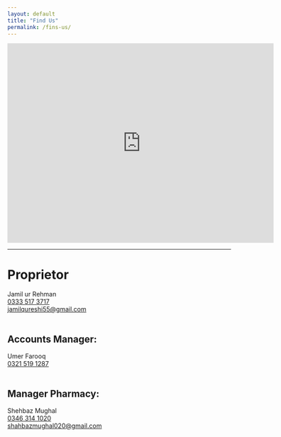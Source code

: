 ```yaml
---
layout: default
title: "Find Us"
permalink: /fins-us/
---
```


<center>
<iframe src="https://www.google.com/maps/embed?pb=!1m18!1m12!1m3!1d3319.940114900411!2d73.04013321455454!3d33.68461478070752!2m3!1f0!2f0!3f0!3m2!1i1024!2i768!4f13.1!3m3!1m2!1s0x38dfbff918838da7%3A0x54e2a2c8aaf168e7!2sSafeway%20Pharmacy%20%26%20Cosmetics%20G-9%2F4!5e0!3m2!1sen!2s!4v1635337558937!5m2!1sen!2s" width="600" height="450" style="border:0;" allowfullscreen="" loading="lazy"></iframe>
</center>
  
<hr>

# Proprietor
Jamil ur Rehman<br> 
<a href="tel:+923335173717" target="_blank">0333 517 3717</a><br>
<a href="mailto:jamilqureshi55@gmail.com" target="_blank">jamilqureshi55@gmail.com</a><br><br>

## Accounts Manager:
Umer Farooq <br>
<a href="tel:+923215191287" target="_blank">0321 519 1287</a><br><br>

## Manager Pharmacy: 
Shehbaz Mughal<br>
<a href="tel:+923463141020" target="_blank">0346 314 1020</a><br>
<a href="mailto:jamilqureshi55@gmail.com" target="_blank">shahbazmughal020@gmail.com</a><br><br>

